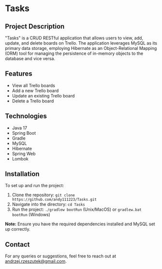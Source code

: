# Tasks

## Project Description 

"Tasks" is a CRUD RESTful application that allows users to view, add, update, and delete boards on Trello. The application leverages MySQL as its primary data storage, employing Hibernate as an Object-Relational Mapping (ORM) tool for managing the persistence of in-memory objects to the database and vice versa.

## Features

- View all Trello boards
- Add a new Trello board
- Update an existing Trello board
- Delete a Trello board

## Technologies 

- Java 17
- Spring Boot
- Gradle
- MySQL
- Hibernate
- Spring Web
- Lombok 

## Installation

To set up and run the project:

1. Clone the repository: `git clone https://github.com/andy111223/Tasks.git`
2. Navigate into the directory: `cd Tasks`
3. Run the project: `./gradlew bootRun` (Unix/MacOS) or `gradlew.bat bootRun` (Windows)

**Note:** Ensure you have the required dependencies installed and MySQL set up correctly.

## Contact 

For any queries or suggestions, feel free to reach out at andrzej.rzeszutek@gmail.com.
